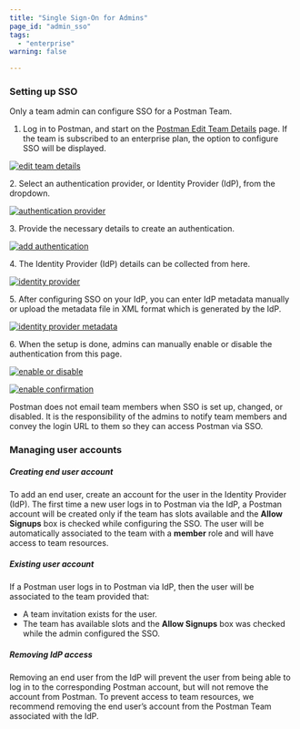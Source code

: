 ```yaml
---
title: "Single Sign-On for Admins"
page_id: "admin_sso"
tags: 
  - "enterprise"
warning: false

---
```


### Setting up SSO

Only a team admin can configure SSO for a Postman Team.

1.  Log in to Postman, and start on the [Postman Edit Team Details](https://go.postman.co/settings/team/general) page. If the team is subscribed to an enterprise plan, the option to configure SSO will be displayed. 

[![edit team details](https://assets.postman.com/postman-docs/58241978.png)](https://assets.postman.com/postman-docs/58241978.png)  

2\. Select an authentication provider, or Identity Provider (IdP), from the dropdown.

[![authentication provider](https://assets.postman.com/postman-docs/58242054.png)](https://assets.postman.com/postman-docs/58242054.png)

3\. Provide the necessary details to create an authentication.

[![add authentication](https://assets.postman.com/postman-docs/59044823.png)](https://assets.postman.com/postman-docs/59044823.png)

4\. The Identity Provider (IdP) details can be collected from here.

[![identity provider](https://assets.postman.com/postman-docs/58242080.png)](https://assets.postman.com/postman-docs/58242080.png)

5\. After configuring SSO on your IdP, you can enter IdP metadata manually or upload the metadata file in XML format which is generated by the IdP. 

[![identity provider metadata](https://assets.postman.com/postman-docs/58242168.png)](https://assets.postman.com/postman-docs/58242168.png)  

6\. When the setup is done, admins can manually enable or disable the authentication from this page.

[![enable or disable](https://assets.postman.com/postman-docs/58242242.png)](https://assets.postman.com/postman-docs/58242242.png)  

[![enable confirmation](https://assets.postman.com/postman-docs/58242414.png)](https://assets.postman.com/postman-docs/58242414.png)

Postman does not email team members when SSO is set up, changed, or disabled. It is the responsibility of the admins to notify team members and convey the login URL to them so they can access Postman via SSO.

### Managing user accounts

##### **Creating end user account**

To add an end user, create an account for the user in the Identity Provider (IdP). The first time a new user logs in to Postman via the IdP, a Postman account will be created only if the team has slots available and the **Allow Signups** box is checked while configuring the SSO. The user will be automatically associated to the team with a **member** role and will have access to team resources.

##### **Existing user account**

If a Postman user logs in to Postman via IdP, then the user will be associated to the team provided that:

   *   A team invitation exists for the user.
   *   The team has available slots and the **Allow Signups** box was checked while the admin configured the SSO.

##### **Removing IdP access**

Removing an end user from the IdP will prevent the user from being able to log in to the corresponding Postman account, but will not remove the account from Postman. To prevent access to team resources, we recommend removing the end user’s account from the Postman Team associated with the IdP.

